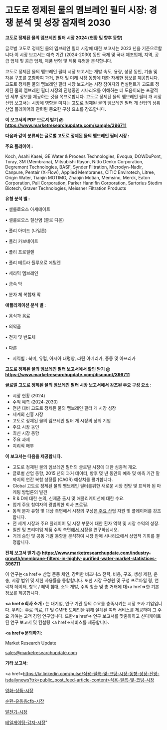 # 고도로 정제된 물의 멤브레인 필터 시장: 경쟁 분석 및 성장 잠재력 2030

<strong>고도로 정제된 물의 멤브레인 필터 시장 2024 (현황 및 향후 동향)</strong>

글로벌 고도로 정제된 물의 멤브레인 필터 시장에 대한 보고서는 2023 년을 기준으로합니다.이 시장 보고서는 예측 기간 (2024-2030) 동안 국제 및 국내 제조업체, 지역, 공급 업체 및 공급 업체, 제품 변형 및 제품 유형을 분석합니다.

고도로 정제된 물의 멤브레인 필터 시장 보고서는 개발 속도, 용량, 성장 동인, 기술 및 자본 구조를 포함하여 과거, 현재 및 미래 시장 동향에 대한 자세한 정보를 제공합니다. 고도로 정제된 물의 멤브레인 필터 시장 보고서는 시장 참여자와 컨설턴트가 고도로 정제된 물의 멤브레인 필터 시장의 진행중인 시나리오를 이해하는 데 도움이되는 포괄적 인 세부 정보를 제공하는 것을 목표로합니다. 고도로 정제된 물의 멤브레인 필터 개 시장 산업 보고서는 시장에 영향을 미치는 고도로 정제된 물의 멤브레인 필터 개 산업의 상위 산업 플레이어와 관련된 중요한 구성 요소를 강조합니다.



<strong>이 보고서의 PDF 브로셔 받기 @ <a href=https://www.marketresearchupdate.com/sample/396711>https://www.marketresearchupdate.com/sample/396711</a></strong>



<strong>다음과 같이 분류되는 글로벌 고도로 정제된 물의 멤브레인 필터 시장 :</strong>



<strong>주요 플레이어 :</strong>

Koch, Asahi Kasei, GE Water & Process Technologies, Evoqua, DOWDuPont, Toray, 3M (Membrana), Mitsubishi Rayon, Nitto Denko Corporation, Degremont Technologies, BASF, Synder Filtration, Microdyn-Nadir, Canpure, Pentair (X-Flow), Applied Membranes, CITIC Envirotech, Litree, Origin Water, Tianjin MOTIMO, Zhaojin Motian, Memsino, Merck, Eaton Corporation, Pall Corporation, Parker Hannifin Corporation, Sartorius Stedim Biotech, Graver Technologies, Meissner Filtration Products



<strong>유형 분석 별 :</strong>

• 셀룰로오스 아세테이트

• 셀룰로오스 질산염 (콜로 디온)

• 폴리 아미드 (나일론)

• 폴리 카보네이트

• 폴리 프로필렌

• 폴리 테트라 플루오로 에틸렌

• 세라믹 멤브레인

• 금속 막

• 분자 체 복합재 막



<strong>애플리케이션 분석 별 :</strong>

• 음식과 음료

• 의약품

• 전자 및 반도체

• 다른

<ul>
  <li>지역별 : 북미, 유럽, 아시아 태평양, 라틴 아메리카, 중동 및 아프리카</li>
</ul>


<strong>고도로 정제된 물의 멤브레인 필터 보고서에서 할인 받기 @ <a href=https://www.marketresearchupdate.com/discount/396711>https://www.marketresearchupdate.com/discount/396711</a></strong>



<strong>글로벌 고도로 정제된 물의 멤브레인 필터 시장 보고서에서 강조된 주요 구성 요소 :</strong>
<ul>
  <li>시장 현황 (2024)</li>
  <li>수익 예측 (2024-2030)</li>
  <li>전년 대비 고도로 정제된 물의 멤브레인 필터 개 시장 성장</li>
  <li>세계의 신흥 시장</li>
  <li>고도로 정제된 물의 멤브레인 필터 개 시장의 상위 기업</li>
  <li>주요 시장 동인</li>
  <li>최신 시장 동향</li>
  <li>주요 과제</li>
  <li>지리적 해부</li>
</ul>


<strong>이 보고서는 다음을 제공합니다.</strong>
<ul>
  <li>고도로 정제된 물의 멤브레인 필터의 글로벌 시장에 대한 심층적 개요.</li>
  <li>글로벌 산업 동향, 2015 년의 과거 데이터, 향후 몇 년 동안의 예측 및 예측 기간 말까지의 연간 복합 성장률 (CAGR) 예상치를 평가합니다.</li>
  <li>Global 고도로 정제된 물의 멤브레인 필터를위한 새로운 시장 전망 및 표적화 된 마케팅 방법론의 발견</li>
  <li>R &amp; D에 대한 논의, 신제품 출시 및 애플리케이션에 대한 수요.</li>
  <li>업계 주요 참여자의 광범위한 회사 프로필.</li>
  <li>동적 분자 유형 및 대상 측면에서 시장의 구성은<a href=> 주요 산</a>업 자원 및 플레이어를 강조합니다.</li>
  <li>전 세계 시장과 주요 플레이어 및 시장 부문에 대한 환자 역학 및 시장 수익의 성장.</li>
  <li>일반 및 프리미엄 제품 수익 측면<a href=>에서 시</a>장을 연구하십시오.</li>
  <li>거래 승인 및 공동 개발 동향을 분석하여 시장 판매 시나리오에서 상업적 기회를 결정합니다.</li>
</ul>



<strong>전체 보고서 받기 @ <a href=https://www.marketresearchupdate.com/industry-growth/membrane-filters-in-highly-purified-water-market-statistices-396711>https://www.marketresearchupdate.com/industry-growth/membrane-filters-in-highly-purified-water-market-statistices-396711</a></strong>

이 연구는<a href=> 산업 존중</a> 체인, 강력한 비즈니스 전략, 비용, 구조, 생성 제한, 운송, 시장 범위 및 제한 사용률을 통합합니다. 또한 시장 구성원 및 구성 프로파일 링, 연락처 데이터, 항목 / 혜택 침대, 소득 개발, 수익 창출 및 총 거래에 대<a href=>한 기본 </a>정보를 제공합니다.



<strong><a href=>회사 소</a>개 :</strong>
는 대기업, 연구 기관 등의 수요를 충족시키는 시장 조사 기업입니다. 우리는 주로 의료, IT 및 CMFE 도메인을 위해 설계된 여러 서비스를 제공하며 그 주요 기여는 고객 경험 연구입니다. 또한<a href=> 연구 보</a>고서를 맞춤화하고 신디케이트 된 연구 보고서 및 컨설팅 <a href=>서비스</a>를 제공합니다.



<strong><a href=>문의하기:</a></strong>

Market Research Update

sales@marketresearchupdate.com



<strong>기타 보고서:</strong>

<a href=https://kr.linkedin.com/pulse/식용-필름-및-코팅-시장-동향-성장-전망-isdailynews?trk=public_post_feed-article-content>식용-필름-및-코팅-시장</a>

<a href=https://www.linkedin.com/pulse/영화-상품-시장-진입-전략-및-위험-평가2029년-data-dive-diaries-24-analysis/>영화-상품-시장</a>

<a href=https://www.linkedin.com/pulse/순환-유동층cfb-시장-경쟁-분석-및-성장-잠재력-2029-trendsetters-talk-360-analysis-1fwcf/>순환-유동층cfb-시장</a>

<a href=https://www.linkedin.com/pulse/발전기-시장-세분화-연구-및-목표-고객2029년-market-matrix-musings-analysis-87c3f/>발전기-시장</a>

<a href=https://www.linkedin.com/pulse/테일게이팅-감지-시장-세분화-연구-및-목표-고객2030년-survey-spotlight-pro-24-analysis-tj1uc/>테일게이팅-감지-시장</a>"
